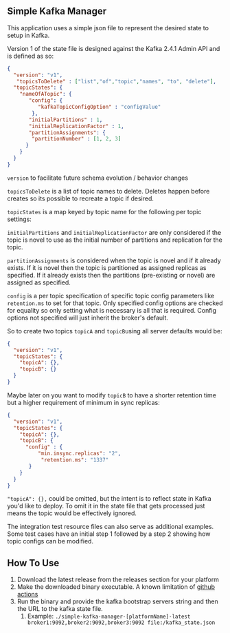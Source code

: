 Simple Kafka Manager
---

This application uses a simple json file to represent the desired state to setup in Kafka.

Version 1 of the state file is designed against the Kafka 2.4.1 Admin API and is defined as so:

```json
{
  "version": "v1",
   "topicsToDelete" : ["list","of","topic","names", "to", "delete"],
  "topicStates": {
    "nameOfATopic": {
       "config": {
          "kafkaTopicConfigOption" : "configValue"
        },
       "initialPartitions" : 1,
       "initialReplicationFactor" : 1,
       "partitionAssignments": {
        "partitionNumber" : [1, 2, 3]
      }
    }
  }
}

```

`version` to facilitate future schema evolution / behavior changes 

`topicsToDelete` is a list of topic names to delete. Deletes happen before creates so its possible to recreate a topic if desired.

`topicStates` is a map keyed by topic name for the following per topic settings:

`initialPartitions` and `initialReplicationFactor` are only considered if the topic is novel to use as the initial number of partitions 
and replication for the topic.

`partitionAssignments` is considered when the topic is novel and if it already exists. If it is novel then the topic is 
partitioned as assigned replicas as specified. If it already exists then the partitions (pre-existing or novel) are assigned as specified.

`config` is a per topic specification of specific topic config parameters like `retention.ms` to set for that topic.
Only specified config options are checked for equality so only setting what is necessary is all that is required.
Config options not specified will just inherit the broker's default.

So to create two topics `topicA` and `topicB`using all server defaults would be:

```json
{
  "version": "v1",
  "topicStates": {
    "topicA": {},
    "topicB": {}
  }
}
```

Maybe later on you want to modify `topicB` to have a shorter retention time but a higher requirement of minimum in sync replicas:

```json
{
  "version": "v1",
  "topicStates": {
    "topicA": {},
    "topicB": {
      "config" : {
          "min.insync.replicas": "2",
           "retention.ms": "1337"
       }
    }
  }
}
```

`"topicA": {},` could be omitted, but the intent is to reflect state in Kafka you'd like to deploy. To omit it in the state
file that gets processed just means the topic would be effectively ignored.

The integration test resource files can also serve as additional examples. Some test cases have an initial step 1 followed
by a step 2 showing how topic configs can be modified.

## How To Use

1. Download the latest release from the releases section for your platform
2. Make the downloaded binary executable. A known limitation of [github actions](https://github.com/actions/upload-artifact#permission-loss)
3. Run the binary and provide the kafka bootstrap servers string and then the URL to the kafka state file.
   1. Example: `./simple-kafka-manager-[platformName]-latest broker1:9092,broker2:9092,broker3:9092 file:/kafka_state.json`